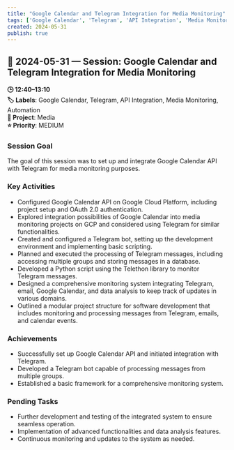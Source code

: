 ```yaml
---
title: "Google Calendar and Telegram Integration for Media Monitoring"
tags: ['Google Calendar', 'Telegram', 'API Integration', 'Media Monitoring', 'Automation']
created: 2024-05-31
publish: true
---
```


## 📅 2024-05-31 — Session: Google Calendar and Telegram Integration for Media Monitoring

**🕒 12:40–13:10**  
**🏷️ Labels**: Google Calendar, Telegram, API Integration, Media Monitoring, Automation  
**📂 Project**: Media  
**⭐ Priority**: MEDIUM  


### Session Goal
The goal of this session was to set up and integrate Google Calendar API with Telegram for media monitoring purposes.

### Key Activities
- Configured Google Calendar API on Google Cloud Platform, including project setup and OAuth 2.0 authentication.
- Explored integration possibilities of Google Calendar into media monitoring projects on GCP and considered using Telegram for similar functionalities.
- Created and configured a Telegram bot, setting up the development environment and implementing basic scripting.
- Planned and executed the processing of Telegram messages, including accessing multiple groups and storing messages in a database.
- Developed a Python script using the Telethon library to monitor Telegram messages.
- Designed a comprehensive monitoring system integrating Telegram, email, Google Calendar, and data analysis to keep track of updates in various domains.
- Outlined a modular project structure for software development that includes monitoring and processing messages from Telegram, emails, and calendar events.

### Achievements
- Successfully set up Google Calendar API and initiated integration with Telegram.
- Developed a Telegram bot capable of processing messages from multiple groups.
- Established a basic framework for a comprehensive monitoring system.

### Pending Tasks
- Further development and testing of the integrated system to ensure seamless operation.
- Implementation of advanced functionalities and data analysis features.
- Continuous monitoring and updates to the system as needed.
